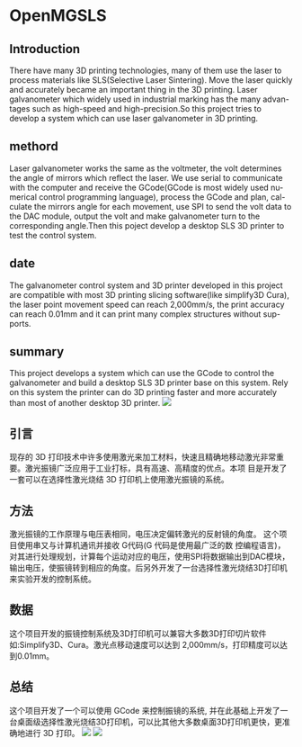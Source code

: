 # OpenMGSLS

## Introduction
There have many 3D printing technologies, many of them use the laser to process materials like SLS(Selective Laser Sintering). Move the laser quickly and accurately became an important thing in the 3D printing. Laser galvanometer which widely used in industrial marking has the many advan- tages such as high-speed and high-precision.So this project tries to develop a system which can use laser galvanometer in 3D printing.
## methord
Laser galvanometer works the same as the voltmeter, the volt determines the angle of mirrors which reflect the laser. We use serial to communicate with the computer and receive the GCode(GCode is most widely used nu- merical control programming language), process the GCode and plan, cal- culate the mirrors angle for each movement, use SPI to send the volt data to the DAC module, output the volt and make galvanometer turn to the corresponding angle.Then this poject develop a desktop SLS 3D printer to test the control system.
## date
The galvanometer control system and 3D printer developed in this project are compatible with most 3D printing slicing software(like simplify3D Cura), the laser point movement speed can reach 2,000mm/s, the print accuracy can reach 0.01mm and it can print many complex structures without sup- ports.
## summary
This project develops a system which can use the GCode to control the galvanometer and build a desktop SLS 3D printer base on this system. Rely on this system the printer can do 3D printing faster and more accurately than most of another desktop 3D printer.
![](https://ws4.sinaimg.cn/large/006tKfTcgy1ftzeiuhoxkj30g809caal.jpg)
## 引言
现存的 3D 打印技术中许多使用激光来加工材料，快速且精确地移动激光非常重要。激光振镜广泛应用于工业打标，具有高速、高精度的优点。本项 目是开发了一套可以在选择性激光烧结 3D 打印机上使用激光振镜的系统。

## 方法
激光振镜的工作原理与电压表相同，电压决定偏转激光的反射镜的角度。 这个项目使用串又与计算机通讯并接收 G代码(G 代码是使用最广泛的数 控编程语言)，对其进行处理规划，计算每个运动对应的电压，使用SPI将数据输出到DAC模块，输出电压，使振镜转到相应的角度。后另外开发了一台选择性激光烧结3D打印机来实验开发的控制系统。

## 数据
这个项目开发的振镜控制系统及3D打印机可以兼容大多数3D打印切片软件如:Simplify3D、Cura。激光点移动速度可以达到 2,000mm/s，打印精度可以达到0.01mm。

## 总结
这个项目开发了一个可以使用 GCode 来控制振镜的系统, 并在此基础上开发了一台桌面级选择性激光烧结3D打印机，可以比其他大多数桌面3D打印机更快，更准确地进行 3D 打印。
![](https://ws3.sinaimg.cn/large/006tKfTcgy1ftzen78qmej30mc0hv11x.jpg)
![](https://ws1.sinaimg.cn/large/006tKfTcgy1ftzemoeso0j30s70mkalx.jpg)